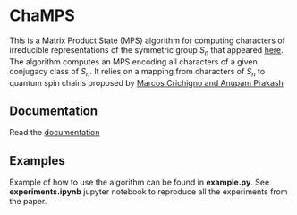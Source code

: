 # ChaMPS

This is a Matrix Product State (MPS) algorithm for computing characters of irreducible representations of the symmetric group $S_n$ that appeared [here](https://arxiv.org/abs/2501.12579). 
The algorithm computes an MPS encoding all characters of a given conjugacy class of $S_n$. It relies on a mapping from characters of $S_n$ to quantum spin chains  proposed by
[Marcos Crichigno and Anupam Prakash](https://arxiv.org/abs/2404.04322)

## Documentation
Read the [documentation](https://sbravyi.github.io/symmetric_group_characters/index.html)

## Examples
Example of how to use the algorithm can be found in **example.py**. See **experiments.ipynb** jupyter notebook to reproduce all the experiments from the paper. 

